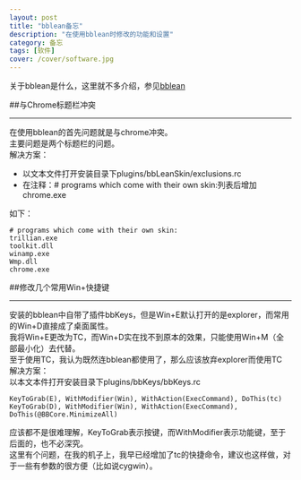 ```yaml
---
layout: post
title: "bblean备忘"
description: "在使用bblean时修改的功能和设置"
category: 备忘
tags: [软件]
cover: /cover/software.jpg
---
```


关于bblean是什么，这里就不多介绍，参见[bblean](http://bb4win.sourceforge.net/bblean/)  

##与Chrome标题栏冲突

---

在使用bblean的首先问题就是与chrome冲突。  
主要问题是两个标题栏的问题。  
解决方案：

* 以文本文件打开安装目录下plugins/bbLeanSkin/exclusions.rc
* 在注释：# programs which come with their own skin:列表后增加chrome.exe

如下：

    # programs which come with their own skin:
    trillian.exe
    toolkit.dll
    winamp.exe
    Wmp.dll
    chrome.exe

##修改几个常用Win+快捷键

---

安装的bblean中自带了插件bbKeys，但是Win+E默认打开的是explorer，而常用的Win+D直接成了桌面属性。  
我将Win+E更改为TC，而Win+D实在找不到原本的效果，只能使用Win+M（全部最小化）去代替。  
至于使用TC，我认为既然连bblean都使用了，那么应该放弃explorer而使用TC  
解决方案：  
以本文本件打开安装目录下plugins/bbKeys/bbKeys.rc

    KeyToGrab(E), WithModifier(Win), WithAction(ExecCommand), DoThis(tc)
    KeyToGrab(D), WithModifier(Win), WithAction(ExecCommand), DoThis(@BBCore.MinimizeAll)

应该都不是很难理解，KeyToGrab表示按键，而WithModifier表示功能键，至于后面的，也不必深究。  
这里有个问题，在我的机子上，我早已经增加了tc的快捷命令，建议也这样做，对于一些有参数的很方便（比如说cygwin）。  
